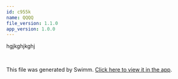 ```yaml
---
id: c955k
name: QQQQ
file_version: 1.1.0
app_version: 1.0.0
---
```


hgjkghjkghj

<br/>

This file was generated by Swimm. [Click here to view it in the app](http://localhost:5001/repos/ls4DA2fLasmQuEbT4ipw/docs/c955k).
